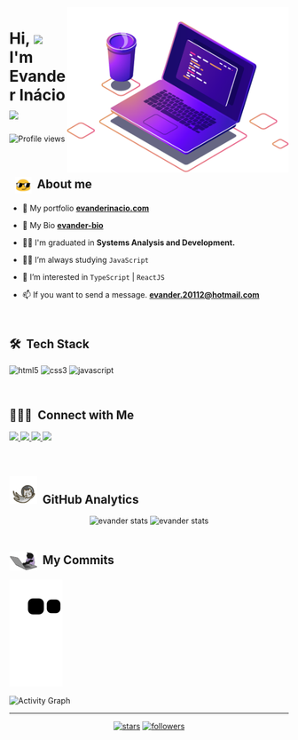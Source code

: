 
<img src="images/computer-illustration.png" min-width="400px" max-width="450px" width="400px" align="right" alt="Computador">
<h1 align="left">Hi, <img src="https://github.com/EvanderInacio/EvanderInacio/blob/main/images/Earth.gif?raw=true" width="30"> I'm Evander Inácio
 <img src="https://raw.githubusercontent.com/kaueMarques/kaueMarques/master/hi.gif" width="30"></h1>

<p align="left"> <img src="https://komarev.com/ghpvc/?username=EvanderInacio&color=191b1e" alt="Profile views" /> </p>

<br>

 ## &nbsp; <img src="images/oculos.gif " width="30" align="center"> &nbsp;About me
 
- 🚀 My portfolio **[ evanderinacio.com](https://www.evanderinacio.com)**

- 🔗 My Bio **[evander-bio](https://evander-bio.vercel.app/)**
 
- 👨‍🎓 I'm graduated in **Systems Analysis and Development.**

- 👨‍💻  I’m always studying `JavaScript`

- 👀 I’m interested in `TypeScript` | `ReactJS`

- 📫 If you want to send a message.  **evander.20112@hotmail.com**

<br>

## 🛠 &nbsp;Tech Stack

<p align="left">
 
 <img src="https://img.shields.io/badge/-HTML5-rgb(25, 27, 30)?style=for-the-badge&logo=html5&logoColor=rgb(150, 118, 228)" alt="html5"/> 
 
 <img src="https://img.shields.io/badge/CSS3-rgb(25, 27, 30)?style=for-the-badge&logo=css3&logoColor=rgb(150, 118, 228)" alt="css3"/>
 
 <img src="https://img.shields.io/badge/JavaScript-rgb(25, 27, 30)?style=for-the-badge&logo=javascript&logoColor=rgb(150, 118, 228)" alt="javascript"/> 
 
</p>
  
<br>

## 👨🏻‍💼 &nbsp;Connect with Me

<p align="left">
 
 <a href="https://www.linkedin.com/in/evander-inacio" alt="Linkedin">
  <img src="https://img.shields.io/badge/-Linkedin-rgb(25, 27, 30)?style=for-the-badge&logo=Linkedin&logoColor=rgb(150, 118, 228)&link=https://www.linkedin.com/in/evander-inacio"/> 
 </a>
 
 <a href="https://www.facebook.com/evandder.lopes" alt="Facebook">
  <img src="https://img.shields.io/badge/-Facebook-rgb(25, 27, 30)?style=for-the-badge&logo=Facebook&logoColor=rgb(150, 118, 228)&link=https://www.facebook.com/evandder.lopes"/> 
 </a>
 
 <a href="https://twitter.com/Evander_Inacio" alt="Twitter">
  <img src="https://img.shields.io/badge/-Twitter-rgb(25, 27, 30)?style=for-the-badge&logo=Twitter&logoColor=rgb(150, 118, 228)&link=https://twitter.com/Evander_Inacio"/> 
 </a>
 
 <a href="https://www.evanderinacio.com/" alt="Portfolio">
  <img src="https://img.shields.io/badge/my_portfolio-rgb(25, 27, 30)?style=for-the-badge&logo=ko-fi&logoColor=rgb(150, 118, 228)&link=https://www.evanderinacio.com/"/>
 </a>

 </p>

<br>

## <img src="images/gato_astronauta.gif" width="50" height="50" align="10">  &nbsp;GitHub Analytics

<div align="center">
<img height='180em' src="https://github-readme-stats.vercel.app/api?username=EvanderInacio&show_icons=true=anuraghazra&show_icons=true&theme=aura" alt="evander stats"/>
<img height='180em' src="https://github-readme-stats.vercel.app/api/top-langs/?username=EvanderInacio&layout=compact&theme=aura" alt="evander stats"/>
 </div>
  
<br>

## <img src="images/gato.gif" width="50" align="center"> &nbsp;My Commits
![Snake animation](https://github.com/EvanderInacio/EvanderInacio/blob/output/github-contribution-grid-snake.svg)

![Activity Graph](https://activity-graph.herokuapp.com/graph?username=EvanderInacio&hide_border=true&theme=react-dark)

----

<p align="center">
   
  <a href="https://github.com/EvanderInacio?tab=repositories&sort=stargazers">
   <img alt="stars" title="Total stars on GitHub" 
   src="https://custom-icon-badges.herokuapp.com/badge/dynamic/json?logo=star&color=000030&labelColor=000&label=Stars&style=for-the-badge&query=%24.stars&url=https://api.github-star-counter.workers.dev/user/EvanderInacio"/></a>
  <a href="https://github.com/EvanderInacio?tab=followers">
    <img alt="followers" title="Follow me on Github" src="https://custom-icon-badges.herokuapp.com/github/followers/EvanderInacio?color=000030&labelColor=000&style=for-the-badge&logo=person-add&label=Follow&logoColor=white"/></a>
</p>
